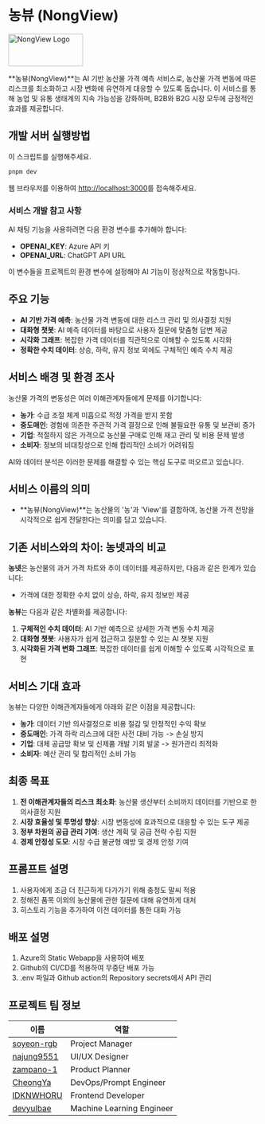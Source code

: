 # 농뷰 (NongView)

<img src="/public/logo.webp" alt="NongView Logo" width="150" height="65">

**농뷰(NongView)**는 AI 기반 농산물 가격 예측 서비스로, 농산물 가격 변동에 따른 리스크를 최소화하고 시장 변화에 유연하게 대응할 수 있도록 돕습니다. 이 서비스를 통해 농업 및 유통 생태계의 지속 가능성을 강화하며, B2B와 B2G 시장 모두에 긍정적인 효과를 제공합니다.

## 개발 서버 실행방법

이 스크립트를 실행해주세요.

```bash
pnpm dev
```

웹 브라우저를 이용하여 [http://localhost:3000](http://localhost:3000)를 접속해주세요.

### 서비스 개발 참고 사항

AI 채팅 기능을 사용하려면 다음 환경 변수를 추가해야 합니다:

- **OPENAI_KEY**: Azure API 키
- **OPENAI_URL**: ChatGPT API URL

이 변수들을 프로젝트의 환경 변수에 설정해야 AI 기능이 정상적으로 작동합니다.

## 주요 기능
- **AI 기반 가격 예측**: 농산물 가격 변동에 대한 리스크 관리 및 의사결정 지원
- **대화형 챗봇**: AI 예측 데이터를 바탕으로 사용자 질문에 맞춤형 답변 제공
- **시각화 그래프**: 복잡한 가격 데이터를 직관적으로 이해할 수 있도록 시각화
- **정확한 수치 데이터**: 상승, 하락, 유지 정보 외에도 구체적인 예측 수치 제공

## 서비스 배경 및 환경 조사

농산물 가격의 변동성은 여러 이해관계자들에게 문제를 야기합니다:

- **농가**: 수급 조절 체계 미흡으로 적정 가격을 받지 못함
- **중도매인**: 경험에 의존한 주관적 가격 결정으로 인해 불필요한 유통 및 보관비 증가
- **기업**: 적절하지 않은 가격으로 농산물 구매로 인해 재고 관리 및 비용 문제 발생
- **소비자**: 정보의 비대칭성으로 인해 합리적인 소비가 어려워짐

AI와 데이터 분석은 이러한 문제를 해결할 수 있는 핵심 도구로 떠오르고 있습니다.

## 서비스 이름의 의미

- **농뷰(NongView)**는 농산물의 '농'과 'View'를 결합하여, 농산물 가격 전망을 시각적으로 쉽게 전달한다는 의미를 담고 있습니다.

## 기존 서비스와의 차이: 농넷과의 비교

**농넷**은 농산물의 과거 가격 차트와 추이 데이터를 제공하지만, 다음과 같은 한계가 있습니다:

- 가격에 대한 정확한 수치 없이 상승, 하락, 유지 정보만 제공

**농뷰**는 다음과 같은 차별화를 제공합니다:

1. **구체적인 수치 데이터**: AI 기반 예측으로 상세한 가격 변동 수치 제공
2. **대화형 챗봇**: 사용자가 쉽게 접근하고 질문할 수 있는 AI 챗봇 지원
3. **시각화된 가격 변화 그래프**: 복잡한 데이터를 쉽게 이해할 수 있도록 시각적으로 표현

## 서비스 기대 효과

농뷰는 다양한 이해관계자들에게 아래와 같은 이점을 제공합니다:

- **농가**: 데이터 기반 의사결정으로 비용 절감 및 안정적인 수익 확보
- **중도매인**: 가격 하락 리스크에 대한 사전 대비 가능 -> 손실 방지
- **기업**: 대체 공급망 확보 및 신제품 개발 기회 발굴 -> 원가관리 최적화
- **소비자**: 예산 관리 및 합리적인 소비 가능

## 최종 목표

1. **전 이해관계자들의 리스크 최소화**: 농산물 생산부터 소비까지 데이터를 기반으로 한 의사결정 지원
2. **시장 효율성 및 투명성 향상**: 시장 변동성에 효과적으로 대응할 수 있는 도구 제공
3. **정부 차원의 공급 관리 기여**: 생산 계획 및 공급 전략 수립 지원
4. **경제 안정성 도모**: 시장 수급 불균형 예방 및 경제 안정 기여

## 프롬프트 설명

1. 사용자에게 조금 더 친근하게 다가가기 위해 충청도 말씨 적용
2. 정해진 품목 이외의 농산물에 관한 질문에 대해 유연하게 대처
3. 히스토리 기능을 추가하여 이전 데이터를 통한 대화 가능

## 배포 설명

1. Azure의 Static Webapp을 사용하여 배포
2. Github의 CI/CD를 적용하여 무중단 배포 가능
3. .env 파일과 Github action의 Repository secrets에서 API 관리

## 프로젝트 팀 정보

|이름|역할|
|--|--|
|[soyeon-rgb](https://github.com/soyeon-rgb)|Project Manager|
|[najung9551](https://github.com/najung9551)|UI/UX Designer|
|[zampano-1](https://github.com/zampano-1)|Product Planner|
|[CheongYa](https://github.com/CheongYa)|DevOps/Prompt Engineer|
|[IDKNWHORU](https://github.com/IDKNWHORU)|Frontend Developer|
|[devyulbae](https://github.com/devyulbae)|Machine Learning Engineer|
